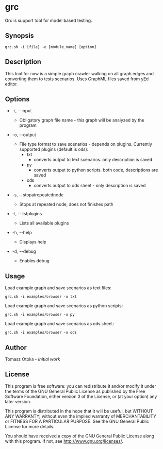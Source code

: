 # grc
Grc is support tool for model based testing.

## Synopsis
```
grc.sh -i [file] -o [module_name] [option]
```

## Description
This tool for now is a simple graph crawler walking on all graph edges and converting them to tests scenarios. Uses GraphML files saved from yEd editor.

## Options
  - -i, --input  
    - Obligatory graph file name - this graph will be analyzed by the program

  - -o, --output
    - File type format to save scenarios - depends on plugins. Currently supported plugins (default is ods):
      - txt
        - converts output to text scenarios. only description is saved
      - py  
        - converts output to python scripts. both code, descriptions are saved
      - ods
        - converts output to ods sheet - only description is saved

  - -s, --stopatrepeatednode
    - Stops at repeated node, does not finishes path

  - -l, --listplugins  
    - Lists all available plugins

  - -h, --help
    - Displays help

  - -d, --debug  
    - Enables debug

## Usage
Load example graph and save scenarios as text files:
```
grc.sh -i examples/browser -o txt
```

Load example graph and save scenarios as python scripts:
```
grc.sh -i examples/browser -o py
```

Load example graph and save scenarios as ods sheet:
```
grc.sh -i examples/browser -o ods
```

## Author
Tomasz Otoka - *Initial work*

## License
This program is free software: you can redistribute it and/or modify
it under the terms of the GNU General Public License as published by
the Free Software Foundation, either version 3 of the License, or
(at your option) any later version.

This program is distributed in the hope that it will be useful,
but WITHOUT ANY WARRANTY; without even the implied warranty of
MERCHANTABILITY or FITNESS FOR A PARTICULAR PURPOSE.  See the
GNU General Public License for more details.

You should have received a copy of the GNU General Public License
along with this program.  If not, see <http://www.gnu.org/licenses/>.
